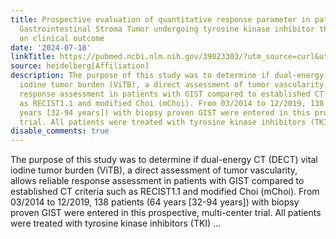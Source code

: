 ```yaml
---
title: Prospective evaluation of quantitative response parameter in patients with
  Gastrointestinal Stroma Tumor undergoing tyrosine kinase inhibitor therapy-Impact
  on clinical outcome
date: '2024-07-18'
linkTitle: https://pubmed.ncbi.nlm.nih.gov/39023303/?utm_source=curl&utm_medium=rss&utm_campaign=pubmed-2&utm_content=1FakS-2QOkCT8HsMOQP1bCRQ4YzyumYOmxmF0moLsQ3dFB1E9V&fc=20220326224207&ff=20240718182022&v=2.18.0.post9+e462414
source: heidelberg[Affiliation]
description: The purpose of this study was to determine if dual-energy CT (DECT) vital
  iodine tumor burden (ViTB), a direct assessment of tumor vascularity, allows reliable
  response assessment in patients with GIST compared to established CT criteria such
  as RECIST1.1 and modified Choi (mChoi). From 03/2014 to 12/2019, 138 patients (64
  years [32-94 years]) with biopsy proven GIST were entered in this prospective, multi-center
  trial. All patients were treated with tyrosine kinase inhibitors (TKI) ...
disable_comments: true
---
```

The purpose of this study was to determine if dual-energy CT (DECT) vital iodine tumor burden (ViTB), a direct assessment of tumor vascularity, allows reliable response assessment in patients with GIST compared to established CT criteria such as RECIST1.1 and modified Choi (mChoi). From 03/2014 to 12/2019, 138 patients (64 years [32-94 years]) with biopsy proven GIST were entered in this prospective, multi-center trial. All patients were treated with tyrosine kinase inhibitors (TKI) ...